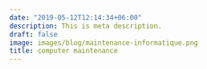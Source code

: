 ```yaml
---
date: "2019-05-12T12:14:34+06:00"
description: This is meta description.
draft: false
image: images/blog/maintenance-informatique.png
title: computer maintenance
---
```

